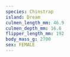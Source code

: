 ```yaml
---
species: Chinstrap
island: Dream
culmen_length_mm: 46.9
culmen_depth_mm: 16.6
flipper_length_mm: 192
body_mass_g: 2700
sex: FEMALE
---
```

